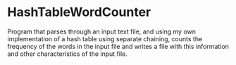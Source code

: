 # HashTableWordCounter
Program that parses through an input text file, and using my own implementation of a hash table using separate chaining, counts the frequency of the words in the input file and writes a file with this information and other characteristics of the input file.

